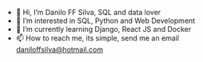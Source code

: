 - 👋 Hi, I’m Danilo FF Silva, SQL and data lover
- 👀 I’m interested in SQL, Python and Web Development 
- 🌱 I’m currently learning Django, React JS and Docker
- 📫 How to reach me, its simple, send me an email daniloffsilva@hotmail.com


